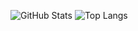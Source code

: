 ![GitHub Stats](https://github-readme-stats.vercel.app/api?username=kenji-miyake&count_private=true&show_icons=true)
![Top Langs](https://github-readme-stats.vercel.app/api/top-langs/?username=kenji-miyake&layout=compact)
